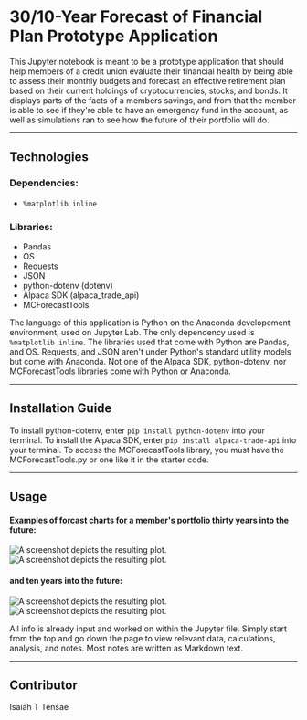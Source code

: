# 30/10-Year Forecast of Financial Plan Prototype Application

This Jupyter notebook is meant to be a prototype application that should help members of a credit union evaluate their financial health by being able to assess their monthly budgets and forecast an effective retirement plan based on their current holdings of cryptocurrencies, stocks, and bonds. It displays parts of the facts of a members savings, and from that the member is able to see if they're able to have an emergency fund in the account, as well as simulations ran to see how the future of their portfolio will do.

---

## Technologies

### Dependencies:
* `%matplotlib inline`

### Libraries:
* Pandas
* OS
* Requests
* JSON
* python-dotenv (dotenv)
* Alpaca SDK (alpaca_trade_api)
* MCForecastTools

The language of this application is Python on the Anaconda developement environment, used on Jupyter Lab. The only dependency used is `%matplotlib inline`. The libraries used that come with Python are Pandas, and OS. Requests, and JSON aren't under Python's standard utility models but come with Anaconda. Not one of the Alpaca SDK, python-dotenv, nor MCForecastTools libraries come with Python or Anaconda.

---

## Installation Guide

To install python-dotenv, enter `pip install python-dotenv` into your terminal. To install the Alpaca SDK, enter `pip install alpaca-trade-api` into your terminal. To access the MCForecastTools library, you must have the MCForecastTools.py or one like it in the starter code.

---

## Usage

#### Examples of forcast charts for a member's portfolio thirty years into the future:
![A screenshot depicts the resulting plot.](Images/MC_tenyear_sim_line_plot.png)
![A screenshot depicts the resulting plot.](Images/MC_tenyear_sim_dist_plot.png)

#### and ten years into the future:
![A screenshot depicts the resulting plot.](Images/thirtyyear_MC_dist_plot.png)
![A screenshot depicts the resulting plot.](Images/thirtyyear_MC_dist_plot.png)

All info is already input and worked on within the Jupyter file. Simply start from the top and go down the page to view relevant data, calculations, analysis, and notes. Most notes are written as Markdown text.

---

## Contributor

Isaiah T Tensae